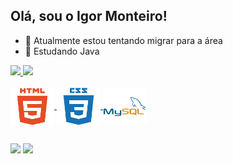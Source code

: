 ## Olá, sou o Igor Monteiro!

- 🔭 Atualmente estou tentando migrar para a área
- 🌱 Estudando Java

<div>
<a href="https://github.com/IMonteiroDev"/>
  <img height="180em" src ="https://github-readme-stats.vercel.app/api?username=IMonteiroDev&show_icons=true&theme=nightowl"/>
  <img height="180em" src ="https://github-readme-stats.vercel.app/api/top-langs/?username=IMonteiroDev&layout=compact&langs_count=16&theme=nightowl"/>
</div>


<div style ="display: inline_block"><br>
  <img align="center" alt="HTML5" height="60" width="70" src="https://github.com/devicons/devicon/blob/master/icons/html5/html5-plain-wordmark.svg">
  <img align="center" alt="CSS3" height="60" width="70" src="https://github.com/devicons/devicon/blob/master/icons/css3/css3-plain-wordmark.svg">
  <img align="center" alt="MySql" height="60" width="70" src="https://github.com/devicons/devicon/blob/master/icons/mysql/mysql-original-wordmark.svg">
</div>

##

<div>
  <a href="https://www.linkedin.com/in/igor-monteiro-135161234/" target="_blank"><img src="https://img.shields.io/badge/LinkedIn-0077B5?style=for-the-badge&logo=linkedin&logoColor=white" target="_blank"></a>
  <a href="mailto:igorsm25@hotmail.com" target="_blank"><img src="https://img.shields.io/badge/Gmail-D14836?style=for-the-badge&logo=gmail&logoColor=white" target="_blank"></a>
</div>


